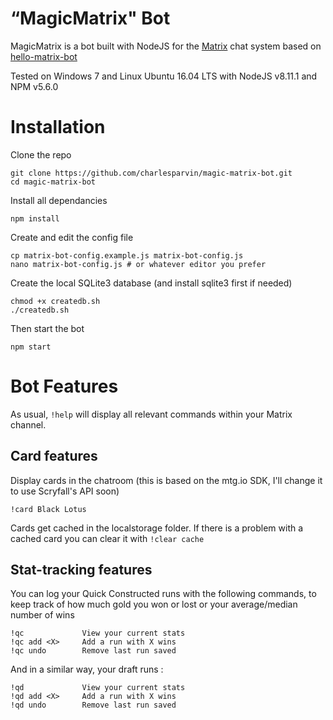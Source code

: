 # “MagicMatrix" Bot

MagicMatrix is a bot built with NodeJS for the [Matrix](http://www.matrix.org) chat system based on [hello-matrix-bot](https://gitlab.com/argit/hello-matrix-bot/)

Tested on Windows 7 and Linux Ubuntu 16.04 LTS with NodeJS v8.11.1 and NPM v5.6.0

# Installation

Clone the repo
```
git clone https://github.com/charlesparvin/magic-matrix-bot.git
cd magic-matrix-bot
```
Install all dependancies
```
npm install
```
Create and edit the config file
```
cp matrix-bot-config.example.js matrix-bot-config.js
nano matrix-bot-config.js # or whatever editor you prefer
```
Create the local SQLite3 database (and install sqlite3 first if needed)
```
chmod +x createdb.sh
./createdb.sh
```
Then start the bot
```
npm start
```

# Bot Features

As usual, `!help` will display all relevant commands within your Matrix channel.


## Card features

Display cards in the chatroom (this is based on the mtg.io SDK, I'll change it to use Scryfall's API soon)
```
!card Black Lotus
```
Cards get cached in the localstorage folder. If there is a problem with a cached card you can clear it with `!clear cache`

## Stat-tracking features

You can log your Quick Constructed runs with the following commands, to keep track of how much gold you won or lost or your average/median number of wins

```
!qc             View your current stats
!qc add <X>     Add a run with X wins
!qc undo        Remove last run saved
```

And in a similar way, your draft runs :

```
!qd             View your current stats
!qd add <X>     Add a run with X wins
!qd undo        Remove last run saved
```